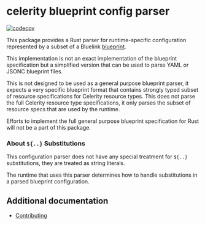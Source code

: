 # celerity blueprint config parser

[![codecov](https://codecov.io/gh/newstack-cloud/celerity/graph/badge.svg?token=u1SKOg58yo&flag=runtime-lib-blueprint-config-parser)](https://codecov.io/gh/newstack-cloud/celerity)

This package provides a Rust parser for runtime-specific configuration represented by a subset of a Bluelink [blueprint](https://www.bluelink.dev/docs/blueprint/specification).

This implementation is not an exact implementation of the blueprint specification but a simplified version that can be used to parse YAML or JSONC blueprint files.

This is not designed to be used as a general purpose blueprint parser, it expects a very specific blueprint format that contains strongly typed subset of resource specifications for Celerity resource types.
This does not parse the full Celerity resource type specifications, it only parses the subset of resource specs that are used by the runtime.

Efforts to implement the full general purpose blueprint specification for Rust will not be a part of this package.

### About `${..}` Substitutions

This configuration parser does not have any special treatment for `${..}` substitutions,
they are treated as string literals.

The runtime that uses this parser determines how to handle substitutions in a parsed blueprint configuration.

## Additional documentation

- [Contributing](../CONTRIBUTING.md)
